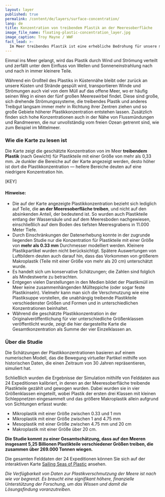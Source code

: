 ```yaml
---
layout: layer
published: true
permalink: /content/de/layers/surface-concentration/
lang: de
title: Konzentration von treibendem Plastik an der Meeresoberfläche
image_file_name: floating-plastic-concentration_layer.jpg
image_caption: Troy Mayne / WWF
fact_lead: >-
  Im Meer treibendes Plastik ist eine erhebliche Bedrohung für unsere marinen Ökosysteme. Seevögel, Fische und Meeressäuger können sich im schwimmenden Plastikmüll verfangen oder diesen mit Nahrung verwechseln und aufnehmen. Giftstoffe können so in die Nahrungsketten gelangen und sich dort anreichern. Das Plastik stellt aber nicht nur eine Gefahr für unsere Umwelt dar, sondern kann auch negative Auswirkungen auf unsere Wirtschaft haben, insbesondere auf den Tourismus und die Fischerei.
---
```


Einmal ins Meer gelangt, wird das Plastik durch Wind und Strömung verteilt und zerfällt unter dem Einfluss von Wellen und Sonneneinstrahlung nach und nach in immer kleinere Teile.

Während ein Großteil des Plastiks in Küstennähe bleibt oder zurück an unsere Küsten und Strände gespült wird, transportieren Winde und Strömungen auch viel von dem Müll auf das offene Meer, wo er häufig seinen Weg in einen der fünf großen Meereswirbel findet. Diese sind große, sich drehende Strömungssysteme, die treibendes Plastik und anderes Treibgut langsam immer mehr in Richtung ihrer Zentren ziehen und so große Gebiete höherer Plastikkonzentration entstehen lassen. Zusätzlich finden sich hohe Konzentrationen auch in der Nähe von Flussmündungen und Randmeeren, die nur unvollständig vom freien Ozean getrennt sind, wie zum Beispiel im Mittelmeer.

### Wie die Karte zu lesen ist

Die Karte zeigt die geschätzte Konzentration von im Meer **treibendem Plastik** (nach Gewicht) für Plastikteile mit einer Größe von mehr als 0,33 mm. Je dunkler die Bereiche auf der Karte angezeigt werden, desto höher ist dort die Plastikkonzentration — hellere Bereiche deuten auf eine niedrigere Konzentration hin.

[KEY]

#### Hinweise:

* Die auf der Karte angezeigte Plastikkonzentration bezieht sich lediglich auf Teile, die **an der Meeresoberfläche treiben**, und nicht auf den absinkenden Anteil, der bedeutend ist. So wurden auch Plastikteile entlang der Wassersäule und auf dem Meeresboden nachgewiesen, einschließlich auf dem Boden des tiefsten Meeresgrabens in 11.000 Meter Tiefe.
* Durch Einschränkungen der Datenerhebung konnte in der zugrunde liegenden Studie nur die Konzentration für Plastikteile mit einer Größe von **mehr als 0.33 mm** Durchmesser modelliert werden. Kleinere Plastikpartikel wurden nicht berücksichtigt. Spätere Auswertungen von Luftbildern deuten auch darauf hin, dass das Vorkommen von größerem Makroplastik (Teile mit einer Größe von mehr als 20 cm) unterschätzt wurde.
* Es handelt sich um konservative Schätzungen; die Zahlen sind folglich als Mindestwerte zu betrachten.
* Entgegen vielen Darstellungen in den Medien bildet der Plastikmüll im Meer keine zusammenhängenden Müllteppiche (oder sogar feste Plastikinseln). Vielmehr kann man sich die Verschmutzung wie eine Plastiksuppe vorstellen, die unabhängig treibende Plastikteile verschiedenster Größen und Formen und in unterschiedlichen Konzentrationen beinhaltet.
* Während die geschätzte Plastikkonzentration in der Originalveröffentlichung für vier unterschiedliche Größenklassen veröffentlicht wurde, zeigt die hier dargestellte Karte die Gesamtkonzentration als Summe der vier Einzelklassen an.

### Über die Studie

Die Schätzungen der Plastikkonzentrationen basieren auf einem numerischen Modell, das die Bewegung virtueller Partikel mithilfe von historischen Daten, die einen Zeitraum von 30 Jahren repräsentieren, simuliert hat.  

Schließlich wurden die Ergebnisse der Simulation mithilfe von Felddaten aus 24 Expeditionen kalibriert, in denen an der Meeresoberfläche treibende Plastikteile gezählt und gewogen wurden. Dabei wurden sie in vier Größenklassen eingeteilt, wobei Plastik der ersten drei Klassen mit kleinen Schleppnetzen eingesammelt und das größere Makroplastik allein aufgrund von Sichtungen erfasst wurde:

* Mikroplastik mit einer Größe zwischen 0.33 und 1 mm
* Mikroplastik mit einer Größe zwischen 1 and 4.75 mm
* Mesoplastik mit einer Größe zwischen 4.75 mm und 20 cm
* Makroplastik mit einer Größe über 20 cm.

**Die Studie kommt zu einer Gesamtschätzung, dass auf den Meeren insgesamt 5,25 Billionen Plastikteile verschiedener Größen treiben, die zusammen über 269.000 Tonnen wiegen.**

Die gesamten Felddaten der 24 Expeditionen können Sie sich auf der interaktiven Karte [Sailing Seas of Plastic](http://app.dumpark.com/seas-of-plastic-2/) ansehen.

*Die Verfügbarkeit von Daten zur Plastikverschmutzung der Meere ist nach wie vor begrenzt. Es braucht eine signifikant höhere, finanzielle Unterstützung der Forschung, um das Wissen und damit die Lösungsfindung voranzutreiben.*
